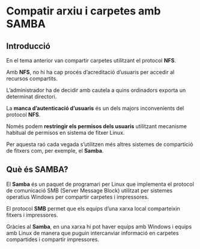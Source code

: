 # Compatir arxiu i carpetes amb SAMBA

## Introducció

En el tema anterior van compartir carpetes utilitzant el protocol **NFS**.

Amb **NFS**, no hi ha cap procés d’acreditació d’usuaris per accedir al recursos compartits.

L’administrador ha de decidir amb cautela a quins ordinadors exporta un determinat directori.

La **manca d’autenticació d’usuaris** és un dels majors inconvenients del protocol **NFS**.

Només podem **restringir els permisos dels usuaris** utilitzant mecanisme habitual de permisos en sistema de fitxer Linux.

Per aquesta raó cada vegada s’utilitzen més altres sistemes de compartició de fitxers com, per exemple, el **Samba**.

## Què és SAMBA?

El **Samba** és un paquet de programari per Linux que implementa el protocol de comunicació SMB (Server Message Block) utilitzat per sistemes operatius Windows per compartir carpetes i impressores. 

El protocol **SMB** permet que els equips d’una xarxa local comparteixin fitxers i impressores.

Gràcies al **Samba**, en una xarxa hi pot haver equips amb Windows i equips amb Linux de manera que puguin intercanviar informació en carpetes compartides i compartir impressores.

